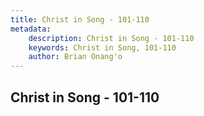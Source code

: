 ```yaml
---
title: Christ in Song - 101-110
metadata:
    description: Christ in Song - 101-110
    keywords: Christ in Song, 101-110
    author: Brian Onang'o
---
```



## Christ in Song - 101-110
  